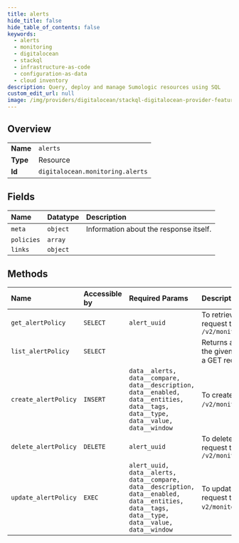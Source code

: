 ```yaml
---
title: alerts
hide_title: false
hide_table_of_contents: false
keywords:
  - alerts
  - monitoring
  - digitalocean    
  - stackql
  - infrastructure-as-code
  - configuration-as-data
  - cloud inventory
description: Query, deploy and manage Sumologic resources using SQL
custom_edit_url: null
image: /img/providers/digitalocean/stackql-digitalocean-provider-featured-image.png
---
```

  
    

## Overview
<table><tbody>
<tr><td><b>Name</b></td><td><code>alerts</code></td></tr>
<tr><td><b>Type</b></td><td>Resource</td></tr>
<tr><td><b>Id</b></td><td><code>digitalocean.monitoring.alerts</code></td></tr>
</tbody></table>

## Fields
| Name | Datatype | Description |
|:-----|:---------|:------------|
| `meta` | `object` | Information about the response itself. |
| `policies` | `array` |  |
| `links` | `object` |  |
## Methods
| Name | Accessible by | Required Params | Description |
|:-----|:--------------|:----------------|:------------|
| `get_alertPolicy` | `SELECT` | `alert_uuid` | To retrieve a given alert policy, send a GET request to `/v2/monitoring/alerts/&#123;alert_uuid&#125;` |
| `list_alertPolicy` | `SELECT` |  | Returns all alert policies that are configured for the given account. To List all alert policies, send a GET request to `/v2/monitoring/alerts`. |
| `create_alertPolicy` | `INSERT` | `data__alerts, data__compare, data__description, data__enabled, data__entities, data__tags, data__type, data__value, data__window` | To create a new alert, send a POST request to `/v2/monitoring/alerts`. |
| `delete_alertPolicy` | `DELETE` | `alert_uuid` | To delete an alert policy, send a DELETE request to `/v2/monitoring/alerts/&#123;alert_uuid&#125;` |
| `update_alertPolicy` | `EXEC` | `alert_uuid, data__alerts, data__compare, data__description, data__enabled, data__entities, data__tags, data__type, data__value, data__window` | To update en existing policy, send a PUT request to `v2/monitoring/alerts/&#123;alert_uuid&#125;`. |
